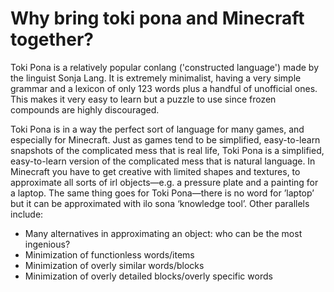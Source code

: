 # Why bring toki pona and Minecraft together?

Toki Pona is a relatively popular conlang ('constructed language') made by the linguist Sonja Lang. It is extremely minimalist, having a very simple grammar and a lexicon of only 123 words plus a handful of unofficial ones. This makes it very easy to learn but a puzzle to use since frozen compounds are highly discouraged.

Toki Pona is in a way the perfect sort of language for many games, and especially for Minecraft. Just as games tend to be simplified, easy-to-learn snapshots of the complicated mess that is real life, Toki Pona is a simplified, easy-to-learn version of the complicated mess that is natural language. In Minecraft you have to get creative with limited shapes and textures, to approximate all sorts of irl objects—e.g. a pressure plate and a painting for a laptop. The same thing goes for Toki Pona—there is no word for ’laptop’ but it can be approximated with ilo sona ‘knowledge tool’. Other parallels include:

 - Many alternatives in approximating an object: who can be the most ingenious?
 - Minimization of functionless words/items
 - Minimization of overly similar words/blocks
 - Minimization of overly detailed blocks/overly specific words
